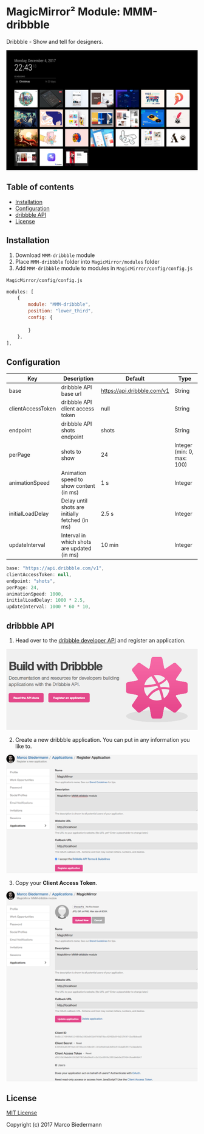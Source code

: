 # MagicMirror² Module: MMM-dribbble

Dribbble - Show and tell for designers.

![MMM-dribbble](media/MMM-dribbble.png)

## Table of contents

* [Installation](#installation)
* [Configuration](#configuration)
* [dribbble API](#dribbble-api)
* [License](#license)

## Installation

1. Download `MMM-dribbble` module
1. Place `MMM-dribbble` folder into `MagicMirror/modules` folder
1. Add `MMM-dribbble` module to modules in `MagicMirror/config/config.js`

`MagicMirror/config/config.js`

```js
modules: [
	{
		module: "MMM-dribbble",
		position: "lower_third",
		config: {

		}
	},
],
```

## Configuration

Key | Description | Default | Type
--- | --- | --- | ---
base | dribbble API base url | https://api.dribbble.com/v1 | String
clientAccessToken | dribbble API client access token | null | String
endpoint | dribbble API shots endpoint | shots | String
perPage | shots to show | 24 | Integer (min: 0, max: 100)
animationSpeed | Animation speed to show content (in ms) | 1 s | Integer
initialLoadDelay | Delay until shots are initially fetched (in ms) | 2.5 s | Integer
updateInterval | Interval in which shots are updated (in ms) | 10 min | Integer

```js
base: "https://api.dribbble.com/v1",
clientAccessToken: null,
endpoint: "shots",
perPage: 24,
animationSpeed: 1000,
initialLoadDelay: 1000 * 2.5,
updateInterval: 1000 * 60 * 10,
```

## dribbble API

1. Head over to the [dribbble developer API](http://developer.dribbble.com/) and register an application.

![dribbble Developer API](media/01-developer.dribbble.com.png)

2. Create a new dribbble application. You can put in any information you like to.

![create dribbble new application](media/02-dribbble.com_account_applications_new.png)

3. Copy your **Client Access Token**.

![dribbble application information](media/03-dribbble.com_account_applications.png)

## License

[MIT License](LICENSE)

Copyright (c) 2017 Marco Biedermann
